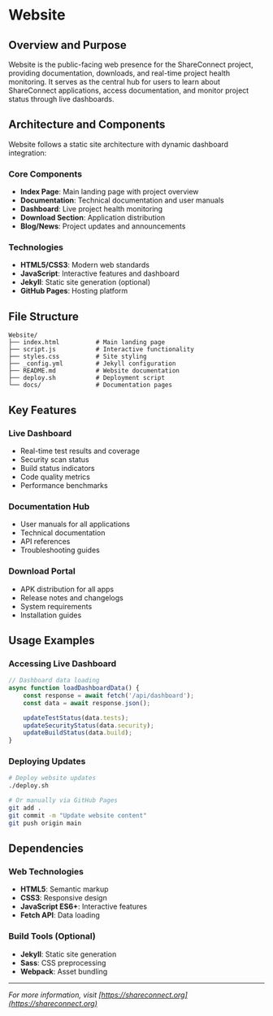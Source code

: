 # Website

## Overview and Purpose

Website is the public-facing web presence for the ShareConnect project, providing documentation, downloads, and real-time project health monitoring. It serves as the central hub for users to learn about ShareConnect applications, access documentation, and monitor project status through live dashboards.

## Architecture and Components

Website follows a static site architecture with dynamic dashboard integration:

### Core Components
- **Index Page**: Main landing page with project overview
- **Documentation**: Technical documentation and user manuals
- **Dashboard**: Live project health monitoring
- **Download Section**: Application distribution
- **Blog/News**: Project updates and announcements

### Technologies
- **HTML5/CSS3**: Modern web standards
- **JavaScript**: Interactive features and dashboard
- **Jekyll**: Static site generation (optional)
- **GitHub Pages**: Hosting platform

## File Structure

```
Website/
├── index.html          # Main landing page
├── script.js           # Interactive functionality
├── styles.css          # Site styling
├── _config.yml         # Jekyll configuration
├── README.md           # Website documentation
├── deploy.sh           # Deployment script
└── docs/               # Documentation pages
```

## Key Features

### Live Dashboard
- Real-time test results and coverage
- Security scan status
- Build status indicators
- Code quality metrics
- Performance benchmarks

### Documentation Hub
- User manuals for all applications
- Technical documentation
- API references
- Troubleshooting guides

### Download Portal
- APK distribution for all apps
- Release notes and changelogs
- System requirements
- Installation guides

## Usage Examples

### Accessing Live Dashboard
```javascript
// Dashboard data loading
async function loadDashboardData() {
    const response = await fetch('/api/dashboard');
    const data = await response.json();

    updateTestStatus(data.tests);
    updateSecurityStatus(data.security);
    updateBuildStatus(data.build);
}
```

### Deploying Updates
```bash
# Deploy website updates
./deploy.sh

# Or manually via GitHub Pages
git add .
git commit -m "Update website content"
git push origin main
```

## Dependencies

### Web Technologies
- **HTML5**: Semantic markup
- **CSS3**: Responsive design
- **JavaScript ES6+**: Interactive features
- **Fetch API**: Data loading

### Build Tools (Optional)
- **Jekyll**: Static site generation
- **Sass**: CSS preprocessing
- **Webpack**: Asset bundling

---

*For more information, visit [https://shareconnect.org](https://shareconnect.org)*